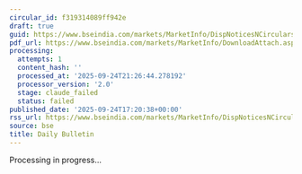 ```yaml
---
circular_id: f319314089ff942e
draft: true
guid: https://www.bseindia.com/markets/MarketInfo/DispNoticesNCirculars.aspx?Noticeid={2B814AE7-EB4A-43F0-9EC2-44134D12B2D3}&noticeno=20250924-74&dt=09/24/2025&icount=74&totcount=75&flag=0
pdf_url: https://www.bseindia.com/markets/MarketInfo/DownloadAttach.aspx?id=20250924-74&attachedId=0b6efc01-7d8d-424c-b67a-666e10197b16
processing:
  attempts: 1
  content_hash: ''
  processed_at: '2025-09-24T21:26:44.278192'
  processor_version: '2.0'
  stage: claude_failed
  status: failed
published_date: '2025-09-24T17:20:38+00:00'
rss_url: https://www.bseindia.com/markets/MarketInfo/DispNoticesNCirculars.aspx?Noticeid={2B814AE7-EB4A-43F0-9EC2-44134D12B2D3}&noticeno=20250924-74&dt=09/24/2025&icount=74&totcount=75&flag=0
source: bse
title: Daily Bulletin
---
```


Processing in progress...